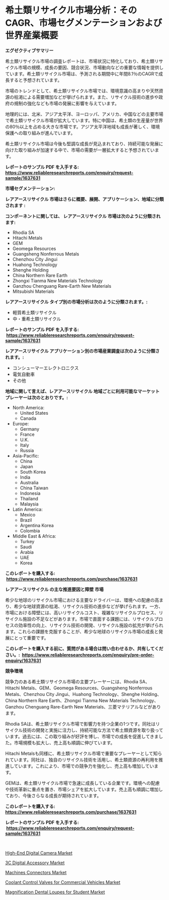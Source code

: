 <p><h1>希土類リサイクル市場分析：そのCAGR、市場セグメンテーションおよび世界産業概要</h1></p><p><strong>エグゼクティブサマリー</strong></p>
<p><p>希土類リサイクル市場の調査レポートは、市場状況に特化しており、希土類リサイクル市場の規模、成長の要因、競合状況、市場動向などの重要な情報を提供しています。希土類リサイクル市場は、予測される期間中に年間8.1％のCAGRで成長すると予想されています。</p><p>市場のトレンドとして、希土類リサイクル市場では、環境意識の高まりや天然資源の枯渇による需要増加などが挙げられます。また、リサイクル技術の進歩や政府の規制の強化なども市場の発展に影響を与えています。</p><p>地理的には、北米、アジア太平洋、ヨーロッパ、アメリカ、中国などの主要市場で希土類リサイクル市場が拡大しています。特に中国は、希土類の生産量が世界の80％以上を占める大きな市場です。アジア太平洋地域も成長が著しく、環境保護への取り組みが進んでいます。</p><p>希土類リサイクル市場は今後も堅調な成長が見込まれており、持続可能な発展に向けた取り組みが加速する中で、市場の需要が一層拡大すると予想されています。</p></p>
<p><strong>レポートのサンプル PDF を入手する: <a href="https://www.reliableresearchreports.com/enquiry/request-sample/1637631">https://www.reliableresearchreports.com/enquiry/request-sample/1637631</a></strong></p>
<p><strong>市場セグメンテーション:</strong></p>
<p><strong> レアアースリサイクル 市場はさらに概要、展開、アプリケーション、地域に分類されます :</strong></p>
<p><strong>コンポーネントに関しては、 レアアースリサイクル 市場は次のように分類されます: &nbsp;</strong></p>
<p><ul><li>Rhodia SA</li><li>Hitachi Metals</li><li>GEM</li><li>Geomega Resources</li><li>Guangsheng Nonferrous Metals</li><li>Chenzhou City Jingui</li><li>Huahong Technology</li><li>Shenghe Holding</li><li>China Northern Rare Earth</li><li>Zhongxi Tianma New Materials Technology</li><li>Ganzhou Chenguang Rare-Earth New Materials</li><li>Mitsubishi Materials</li></ul></p>
<p><strong> レアアースリサイクル タイプ別の市場分析は次のように分類されます。:</strong></p>
<p><ul><li>軽質希土類リサイクル</li><li>中・重希土類リサイクル</li></ul></p>
<p><strong>レポートのサンプル PDF を入手する: &nbsp;<a href="https://www.reliableresearchreports.com/enquiry/request-sample/1637631">https://www.reliableresearchreports.com/enquiry/request-sample/1637631</a></strong></p>
<p><strong> レアアースリサイクル アプリケーション別の市場産業調査は次のように分類されます。:</strong></p>
<p><ul><li>コンシューマーエレクトロニクス</li><li>電気自動車</li><li>その他</li></ul></p>
<p><strong>地域に関して言えば、レアアースリサイクル 地域ごとに利用可能なマーケットプレーヤーは次のとおりです。:</strong></p>
<p><ul>
    <li>
        North America:
        <ul>
            <li>United States</li>
            <li>Canada</li>
        </ul>
    </li>
    <li>
        Europe:
        <ul>
            <li>Germany</li>
            <li>France</li>
            <li>U.K.</li>
            <li>Italy</li>
            <li>Russia</li>
        </ul>
    </li>
    <li>
        Asia-Pacific:
        <ul>
            <li>China</li>
            <li>Japan</li>
            <li>South Korea</li>
            <li>India</li>
            <li>Australia</li>
            <li>China Taiwan</li>
            <li>Indonesia</li>
            <li>Thailand</li>
            <li>Malaysia</li>
        </ul>
    </li>
    <li>
        Latin America:
        <ul>
            <li>Mexico</li>
            <li>Brazil</li>
            <li>Argentina Korea</li>
            <li>Colombia</li>
        </ul>
    </li>
    <li>
        Middle East & Africa:
        <ul>
            <li>Turkey</li>
            <li>Saudi</li>
            <li>Arabia</li>
            <li>UAE</li>
            <li>Korea</li>
        </ul>
    </li>
    </ul></p>
<p><strong>このレポートを購入する: &nbsp;<a href="https://www.reliableresearchreports.com/purchase/1637631">https://www.reliableresearchreports.com/purchase/1637631</a></strong></p>
<p><strong>レアアースリサイクル の主な推進要因と障壁 市場</strong></p>
<p><p>希少な地球のリサイクル市場における主要なドライバーは、環境への配慮の高まり、希少な地球資源の枯渇、リサイクル技術の進歩などが挙げられます。一方、市場における障壁には、高いリサイクルコスト、複雑なリサイクルプロセス、リサイクル施設の不足などがあります。市場で直面する課題には、リサイクルプロセスの効率性の向上、リサイクル技術の開発、リサイクル施設の拡充が挙げられます。これらの課題を克服することが、希少な地球のリサイクル市場の成長と発展にとって重要です。</p></p>
<p><strong>このレポートを購入する前に、質問がある場合は問い合わせるか、共有してください。:&nbsp; <a href="https://www.reliableresearchreports.com/enquiry/pre-order-enquiry/1637631">https://www.reliableresearchreports.com/enquiry/pre-order-enquiry/1637631</a></strong></p>
<p><strong>競争環境</strong></p>
<p><p>競争力のある希土類リサイクル市場の主要プレーヤーには、Rhodia SA、Hitachi Metals、GEM、Geomega Resources、Guangsheng Nonferrous Metals、Chenzhou City Jingui、Huahong Technology、Shenghe Holding、China Northern Rare Earth、Zhongxi Tianma New Materials Technology、Ganzhou Chenguang Rare-Earth New Materials、三菱マテリアルなどがあります。</p><p>Rhodia SAは、希土類リサイクル市場で影響力を持つ企業の1つです。同社はリサイクル技術の開発と実施に注力し、持続可能な方法で希土類資源を取り扱っています。過去には、この取り組みが好評を博し、市場での成長を促進してきました。市場規模も拡大し、売上高も順調に伸びています。</p><p>Hitachi Metalsも同様に、希土類リサイクル市場で重要なプレーヤーとして知られています。同社は、独自のリサイクル技術を活用し、希土類資源の再利用を推進しています。これにより、市場での競争力を強化し、売上高も増加しています。</p><p>GEMは、希土類リサイクル市場で急速に成長している企業です。環境への配慮や技術革新に重点を置き、市場シェアを拡大しています。売上高も順調に増加しており、今後さらなる成長が期待されています。</p></p>
<p><strong>このレポートを購入する: &nbsp; <a href="https://www.reliableresearchreports.com/purchase/1637631">https://www.reliableresearchreports.com/purchase/1637631</a></strong></p>
<p><strong>レポートのサンプル PDF を入手する: &nbsp;<a href="https://www.reliableresearchreports.com/enquiry/request-sample/1637631">https://www.reliableresearchreports.com/enquiry/request-sample/1637631</a></strong><strong></strong></p>
<p>&nbsp;</p>
<p><p><a href="https://github.com/bmorecock/Market-Research-Report-List-2/blob/main/high-end-digital-camera-market.md">High-End Digital Camera Market</a></p><p><a href="https://github.com/Krish2023na/Market-Research-Report-List-3/blob/main/3c-digital-accessory-market.md">3C Digital Accessory Market</a></p><p><a href="https://issuu.com/reportprime-2/docs/machines-connectors-market-size-2030.pptx">Machines Connectors Market</a></p><p><a href="https://natural-crush-b99.notion.site/Global-Coolant-Control-Valves-for-Commercial-Vehicles-Market-Size-and-Market-Trends-Insights-and-Pr-9374c88951454366b5a19af7dc7d991d">Coolant Control Valves for Commercial Vehicles Market</a></p><p><a href="https://issuu.com/reportprime-2/docs/magnification-dental-loupes-for-student-market-siz">Magnification Dental Loupes for Student Market</a></p></p>